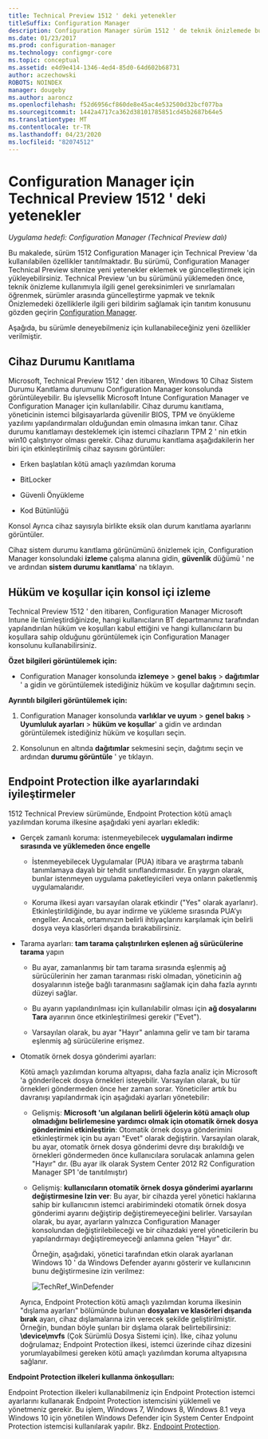 ```yaml
---
title: Technical Preview 1512 ' deki yetenekler
titleSuffix: Configuration Manager
description: Configuration Manager sürüm 1512 ' de teknik önizlemede bulunan özellikler hakkında bilgi edinin.
ms.date: 01/23/2017
ms.prod: configuration-manager
ms.technology: configmgr-core
ms.topic: conceptual
ms.assetid: e4d9e414-1346-4ed4-85d0-64d602b68731
author: aczechowski
ROBOTS: NOINDEX
manager: dougeby
ms.author: aaroncz
ms.openlocfilehash: f52d6956cf860de8e45ac4e532500d32bcf077ba
ms.sourcegitcommit: 1442a4717ca362d38101785851cd45b2687b64e5
ms.translationtype: MT
ms.contentlocale: tr-TR
ms.lasthandoff: 04/23/2020
ms.locfileid: "82074512"
---
```

# <a name="capabilities-in-technical-preview-1512-for-configuration-manager"></a>Configuration Manager için Technical Preview 1512 ' deki yetenekler

*Uygulama hedefi: Configuration Manager (Technical Preview dalı)*

Bu makalede, sürüm 1512 Configuration Manager için Technical Preview 'da kullanılabilen özellikler tanıtılmaktadır. Bu sürümü, Configuration Manager Technical Preview sitenize yeni yetenekler eklemek ve güncelleştirmek için yükleyebilirsiniz. Technical Preview 'un bu sürümünü yüklemeden önce, teknik önizleme kullanımıyla ilgili genel gereksinimleri ve sınırlamaları öğrenmek, sürümler arasında güncelleştirme yapmak ve teknik Önizlemedeki özelliklerle ilgili geri bildirim sağlamak için tanıtım konusunu gözden geçirin [Configuration Manager](technical-preview.md).  

 Aşağıda, bu sürümle deneyebilmeniz için kullanabileceğiniz yeni özellikler verilmiştir.  

##  <a name="device-health-attestation"></a><a name="bkmk_devicehealth"></a> Cihaz Durumu Kanıtlama  
 Microsoft, Technical Preview 1512 ' den itibaren, Windows 10 Cihaz Sistem Durumu Kanıtlama durumunu Configuration Manager konsolunda görüntüleyebilir.  Bu işlevsellik Microsoft Intune Configuration Manager ve Configuration Manager için kullanılabilir. Cihaz durumu kanıtlama, yöneticinin istemci bilgisayarlarda güvenilir BIOS, TPM ve önyükleme yazılımı yapılandırmaları olduğundan emin olmasına imkan tanır. Cihaz durumu kanıtlamayı desteklemek için istemci cihazların TPM 2 ' nin etkin win10 çalıştırıyor olması gerekir. Cihaz durumu kanıtlama aşağıdakilerin her biri için etkinleştirilmiş cihaz sayısını görüntüler:  

-   Erken başlatılan kötü amaçlı yazılımdan koruma  

-   BitLocker  

-   Güvenli Önyükleme  

-   Kod Bütünlüğü  

Konsol Ayrıca cihaz sayısıyla birlikte eksik olan durum kanıtlama ayarlarını görüntüler.  

Cihaz sistem durumu kanıtlama görünümünü önizlemek için, Configuration Manager konsolundaki **izleme** çalışma alanına gidin, **güvenlik** düğümü ' ne ve ardından **sistem durumu kanıtlama**' na tıklayın.  

##  <a name="in-console-monitoring-for-terms-and-conditions"></a><a name="bkmk_viewterms"></a>Hüküm ve koşullar için konsol içi izleme  
Technical Preview 1512 ' den itibaren, Configuration Manager Microsoft Intune ile tümleştirdiğinizde, hangi kullanıcıların BT departmanınız tarafından yapılandırılan hüküm ve koşulları kabul ettiğini ve hangi kullanıcıların bu koşullara sahip olduğunu görüntülemek için Configuration Manager konsolunu kullanabilirsiniz.  

**Özet bilgileri görüntülemek için:**  

-   Configuration Manager konsolunda **izlemeye** > **genel bakış** > **dağıtımlar** ' a gidin ve görüntülemek istediğiniz hüküm ve koşullar dağıtımını seçin.  

**Ayrıntılı bilgileri görüntülemek için:**  

1.  Configuration Manager konsolunda **varlıklar ve uyum** > **genel bakış** > **Uyumluluk ayarları** > **hüküm ve koşullar**' a gidin ve ardından görüntülemek istediğiniz hüküm ve koşulları seçin.  

2.  Konsolunun en altında **dağıtımlar** sekmesini seçin, dağıtımı seçin ve ardından **durumu görüntüle** ' ye tıklayın.  

##  <a name="improvements-to-endpoint-protection-policy-settings"></a><a name="bkmk_EPpolicy"></a>Endpoint Protection ilke ayarlarındaki iyileştirmeler  
1512 Technical Preview sürümünde, Endpoint Protection kötü amaçlı yazılımdan koruma ilkesine aşağıdaki yeni ayarları ekledik:  

-   Gerçek zamanlı koruma: istenmeyebilecek **uygulamaları indirme sırasında ve yüklemeden önce engelle**  

    -   İstenmeyebilecek Uygulamalar (PUA) itibara ve araştırma tabanlı tanımlamaya dayalı bir tehdit sınıflandırmasıdır. En yaygın olarak, bunlar istenmeyen uygulama paketleyicileri veya onların paketlenmiş uygulamalarıdır.  

    -   Koruma ilkesi ayarı varsayılan olarak etkindir ("Yes" olarak ayarlanır). Etkinleştirildiğinde, bu ayar indirme ve yükleme sırasında PUA’yı engeller. Ancak, ortamınızın belirli ihtiyaçlarını karşılamak için belirli dosya veya klasörleri dışarıda bırakabilirsiniz.  

-   Tarama ayarları: **tam tarama çalıştırılırken eşlenen ağ sürücülerine tarama** yapın  

    -   Bu ayar, zamanlanmış bir tam tarama sırasında eşlenmiş ağ sürücülerinin her zaman taranması riski olmadan, yöneticinin ağ dosyalarının isteğe bağlı taranmasını sağlamak için daha fazla ayrıntı düzeyi sağlar.  

    -   Bu ayarın yapılandırılması için kullanılabilir olması için **ağ dosyalarını Tara** ayarının önce etkinleştirilmesi gerekir ("Evet").  

    -   Varsayılan olarak, bu ayar "Hayır" anlamına gelir ve tam bir tarama eşlenmiş ağ sürücülerine erişmez.  

-   Otomatik örnek dosya gönderimi ayarları:  

     Kötü amaçlı yazılımdan koruma altyapısı, daha fazla analiz için Microsoft 'a gönderilecek dosya örnekleri isteyebilir. Varsayılan olarak, bu tür örnekleri göndermeden önce her zaman sorar. Yöneticiler artık bu davranışı yapılandırmak için aşağıdaki ayarları yönetebilir:  

    -   Gelişmiş: **Microsoft 'un algılanan belirli öğelerin kötü amaçlı olup olmadığını belirlemesine yardımcı olmak için otomatik örnek dosya gönderimini etkinleştirin**: Otomatik örnek dosya gönderimini etkinleştirmek için bu ayarı "Evet" olarak değiştirin. Varsayılan olarak, bu ayar, otomatik örnek dosya gönderimi devre dışı bırakıldığı ve örnekleri göndermeden önce kullanıcılara sorulacak anlamına gelen "Hayır" dır.   (Bu ayar ilk olarak System Center 2012 R2 Configuration Manager SP1 'de tanıtılmıştır)  

    -   Gelişmiş: **kullanıcıların otomatik örnek dosya gönderimi ayarlarını değiştirmesine Izin ver**: Bu ayar, bir cihazda yerel yönetici haklarına sahip bir kullanıcının istemci arabirimindeki otomatik örnek dosya gönderimi ayarını değiştirip değiştiremeyeceğini belirler. Varsayılan olarak, bu ayar, ayarların yalnızca Configuration Manager konsolundan değiştirilebileceği ve bir cihazdaki yerel yöneticilerin bu yapılandırmayı değiştiremeyeceği anlamına gelen "Hayır" dır.  

         Örneğin, aşağıdaki, yönetici tarafından etkin olarak ayarlanan Windows 10 ' da Windows Defender ayarını gösterir ve kullanıcının bunu değiştirmesine izin verilmez:  

         ![TechRef&#95;WinDefender](../../core/get-started/media/TechRef_WinDefender.png "TechRef_WinDefender")  

    Ayrıca, Endpoint Protection kötü amaçlı yazılımdan koruma ilkesinin "dışlama ayarları" bölümünde bulunan **dosyaları ve klasörleri dışarıda bırak** ayarı, cihaz dışlamalarına izin verecek şekilde geliştirilmiştir. Örneğin, bundan böyle şunları bir dışlama olarak belirtebilirsiniz: **\device\mvfs** (Çok Sürümlü Dosya Sistemi için). İlke, cihaz yolunu doğrulamaz; Endpoint Protection ilkesi, istemci üzerinde cihaz dizesini yorumlayabilmesi gereken kötü amaçlı yazılımdan koruma altyapısına sağlanır.  

**Endpoint Protection ilkeleri kullanma önkoşulları:**  

Endpoint Protection ilkeleri kullanabilmeniz için Endpoint Protection istemci ayarlarını kullanarak Endpoint Protection istemcisini yüklemeli ve yönetmeniz gerekir. Bu işlem, Windows 7, Windows 8, Windows 8.1 veya Windows 10 için yönetilen Windows Defender için System Center Endpoint Protection istemcisi kullanılarak yapılır. Bkz. [Endpoint Protection](../../protect/deploy-use/endpoint-protection.md).  
